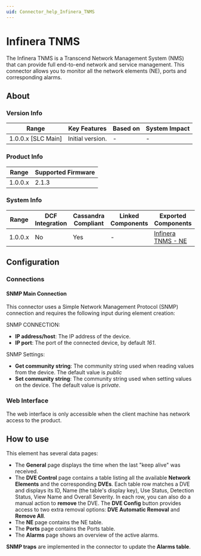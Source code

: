 ```yaml
---
uid: Connector_help_Infinera_TNMS
---
```


# Infinera TNMS

The Infinera TNMS is a Transcend Network Management System (NMS) that can provide full end-to-end network and service management. This connector allows you to monitor all the network elements (NE), ports and corresponding alarms.

## About

### Version Info

| Range                | Key Features     | Based on     | System Impact     |
|----------------------|------------------|--------------|-------------------|
| 1.0.0.x [SLC Main]   | Initial version. | -            | -                 |

### Product Info

| Range     | Supported Firmware     |
|-----------|------------------------|
| 1.0.0.x   | 2.1.3                  |

### System Info

| Range     | DCF Integration     | Cassandra Compliant     | Linked Components     | Exported Components                                                |
|-----------|---------------------|-------------------------|-----------------------|--------------------------------------------------------------------|
| 1.0.0.x   | No                  | Yes                     | -                     | [Infinera TNMS - NE](xref:Connector_help_Infinera_TNMS_-_NE) |

## Configuration

### Connections

#### SNMP Main Connection

This connector uses a Simple Network Management Protocol (SNMP) connection and requires the following input during element creation:

SNMP CONNECTION:

- **IP address/host**: The IP address of the device.
- **IP port**: The port of the connected device, by default *161*.

SNMP Settings:

- **Get community string**: The community string used when reading values from the device. The default value is *public*
- **Set community string**: The community string used when setting values on the device. The default value is *private*.

### Web Interface

The web interface is only accessible when the client machine has network access to the product.

## How to use

This element has several data pages:

- The **General** page displays the time when the last "keep alive" was received.
- The **DVE Control** page contains a table listing all the available **Network Elements** and the corresponding **DVEs**. Each table row matches a DVE and displays its ID, Name (the table's display key), Use Status, Detection Status, View Name and Overall Severity. In each row, you can also do a manual action to **remove** the DVE. The **DVE Config** button provides access to two extra removal options: **DVE Automatic Removal** and **Remove All**.
- The **NE** page contains the NE table.
- The **Ports** page contains the Ports table.
- The **Alarms** page shows an overview of the active alarms.

**SNMP traps** are implemented in the connector to update the **Alarms table**.
